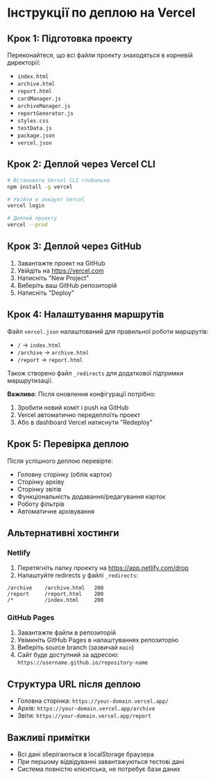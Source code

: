 # Інструкції по деплою на Vercel

## Крок 1: Підготовка проекту

Переконайтеся, що всі файли проекту знаходяться в корневій директорії:
- `index.html`
- `archive.html`
- `report.html`
- `cardManager.js`
- `archiveManager.js`
- `reportGenerator.js`
- `styles.css`
- `testData.js`
- `package.json`
- `vercel.json`

## Крок 2: Деплой через Vercel CLI

```bash
# Встановити Vercel CLI глобально
npm install -g vercel

# Увійти в аккаунт Vercel
vercel login

# Деплой проекту
vercel --prod
```

## Крок 3: Деплой через GitHub

1. Завантажте проект на GitHub
2. Увійдіть на https://vercel.com
3. Натисніть "New Project"
4. Виберіть ваш GitHub репозиторій
5. Натисніть "Deploy"

## Крок 4: Налаштування маршрутів

Файл `vercel.json` налаштований для правильної роботи маршрутів:
- `/` → `index.html`
- `/archive` → `archive.html`
- `/report` → `report.html`

Також створено файл `_redirects` для додаткової підтримки маршрутизації.

**Важливо**: Після оновлення конфігурації потрібно:
1. Зробити новий коміт і push на GitHub
2. Vercel автоматично передеплоїть проект
3. Або в dashboard Vercel натиснути "Redeploy"

## Крок 5: Перевірка деплою

Після успішного деплою перевірте:
- Головну сторінку (облік карток)
- Сторінку архіву
- Сторінку звітів
- Функціональність додавання/редагування карток
- Роботу фільтрів
- Автоматичне архівування

## Альтернативні хостинги

### Netlify
1. Перетягніть папку проекту на https://app.netlify.com/drop
2. Налаштуйте redirects у файлі `_redirects`:
```
/archive    /archive.html   200
/report     /report.html    200
/*          /index.html     200
```

### GitHub Pages

1. Завантажте файли в репозиторій
2. Увімкніть GitHub Pages в налаштуваннях репозиторію
3. Виберіть source branch (зазвичай `main`)
4. Сайт буде доступний за адресою: `https://username.github.io/repository-name`

## Структура URL після деплою

- Головна сторінка: `https://your-domain.vercel.app/`
- Архів: `https://your-domain.vercel.app/archive`
- Звіти: `https://your-domain.vercel.app/report`

## Важливі примітки

- Всі дані зберігаються в localStorage браузера
- При першому відвідуванні завантажуються тестові дані
- Система повністю клієнтська, не потребує бази даних
